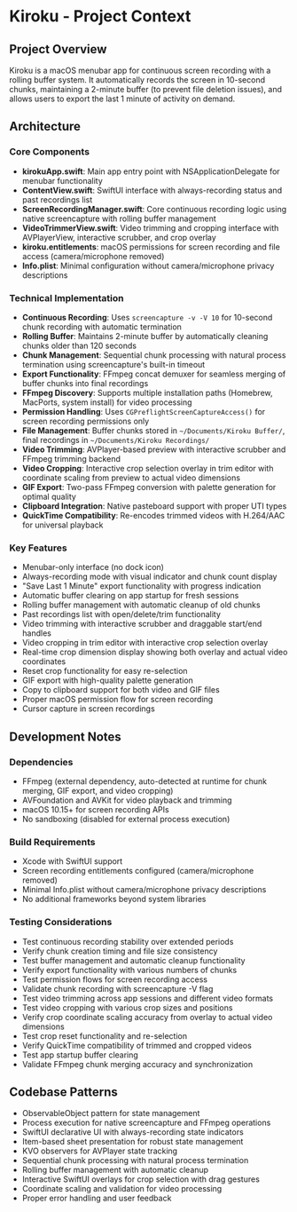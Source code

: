 # Kiroku - Project Context

## Project Overview
Kiroku is a macOS menubar app for continuous screen recording with a rolling buffer system. It automatically records the screen in 10-second chunks, maintaining a 2-minute buffer (to prevent file deletion issues), and allows users to export the last 1 minute of activity on demand.

## Architecture

### Core Components
- **kirokuApp.swift**: Main app entry point with NSApplicationDelegate for menubar functionality
- **ContentView.swift**: SwiftUI interface with always-recording status and past recordings list
- **ScreenRecordingManager.swift**: Core continuous recording logic using native screencapture with rolling buffer management
- **VideoTrimmerView.swift**: Video trimming and cropping interface with AVPlayerView, interactive scrubber, and crop overlay
- **kiroku.entitlements**: macOS permissions for screen recording and file access (camera/microphone removed)
- **Info.plist**: Minimal configuration without camera/microphone privacy descriptions

### Technical Implementation
- **Continuous Recording**: Uses `screencapture -v -V 10` for 10-second chunk recording with automatic termination
- **Rolling Buffer**: Maintains 2-minute buffer by automatically cleaning chunks older than 120 seconds
- **Chunk Management**: Sequential chunk processing with natural process termination using screencapture's built-in timeout
- **Export Functionality**: FFmpeg concat demuxer for seamless merging of buffer chunks into final recordings
- **FFmpeg Discovery**: Supports multiple installation paths (Homebrew, MacPorts, system install) for video processing
- **Permission Handling**: Uses `CGPreflightScreenCaptureAccess()` for screen recording permissions only
- **File Management**: Buffer chunks stored in `~/Documents/Kiroku Buffer/`, final recordings in `~/Documents/Kiroku Recordings/`
- **Video Trimming**: AVPlayer-based preview with interactive scrubber and FFmpeg trimming backend
- **Video Cropping**: Interactive crop selection overlay in trim editor with coordinate scaling from preview to actual video dimensions
- **GIF Export**: Two-pass FFmpeg conversion with palette generation for optimal quality
- **Clipboard Integration**: Native pasteboard support with proper UTI types
- **QuickTime Compatibility**: Re-encodes trimmed videos with H.264/AAC for universal playback

### Key Features
- Menubar-only interface (no dock icon)
- Always-recording mode with visual indicator and chunk count display
- "Save Last 1 Minute" export functionality with progress indication
- Automatic buffer clearing on app startup for fresh sessions
- Rolling buffer management with automatic cleanup of old chunks
- Past recordings list with open/delete/trim functionality
- Video trimming with interactive scrubber and draggable start/end handles
- Video cropping in trim editor with interactive crop selection overlay
- Real-time crop dimension display showing both overlay and actual video coordinates
- Reset crop functionality for easy re-selection
- GIF export with high-quality palette generation
- Copy to clipboard support for both video and GIF files
- Proper macOS permission flow for screen recording
- Cursor capture in screen recordings

## Development Notes

### Dependencies
- FFmpeg (external dependency, auto-detected at runtime for chunk merging, GIF export, and video cropping)
- AVFoundation and AVKit for video playback and trimming
- macOS 10.15+ for screen recording APIs
- No sandboxing (disabled for external process execution)

### Build Requirements
- Xcode with SwiftUI support
- Screen recording entitlements configured (camera/microphone removed)
- Minimal Info.plist without camera/microphone privacy descriptions
- No additional frameworks beyond system libraries

### Testing Considerations
- Test continuous recording stability over extended periods
- Verify chunk creation timing and file size consistency
- Test buffer management and automatic cleanup functionality
- Verify export functionality with various numbers of chunks
- Test permission flows for screen recording access
- Validate chunk recording with screencapture -V flag
- Test video trimming across app sessions and different video formats
- Test video cropping with various crop sizes and positions
- Verify crop coordinate scaling accuracy from overlay to actual video dimensions
- Test crop reset functionality and re-selection
- Verify QuickTime compatibility of trimmed and cropped videos
- Test app startup buffer clearing
- Validate FFmpeg chunk merging accuracy and synchronization

## Codebase Patterns
- ObservableObject pattern for state management
- Process execution for native screencapture and FFmpeg operations
- SwiftUI declarative UI with always-recording state indicators
- Item-based sheet presentation for robust state management
- KVO observers for AVPlayer state tracking
- Sequential chunk processing with natural process termination
- Rolling buffer management with automatic cleanup
- Interactive SwiftUI overlays for crop selection with drag gestures
- Coordinate scaling and validation for video processing
- Proper error handling and user feedback